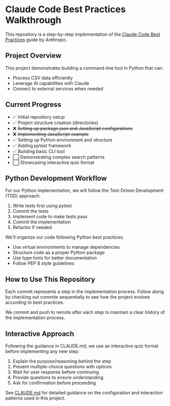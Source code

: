 # Claude Code Best Practices Walkthrough

This repository is a step-by-step implementation of the [Claude Code Best Practices](https://www.anthropic.com/engineering/claude-code-best-practices) guide by Anthropic.

## Project Overview

This project demonstrates building a command-line tool in Python that can:
- Process CSV data efficiently
- Leverage AI capabilities with Claude
- Connect to external services when needed

## Current Progress

- ✅ Initial repository setup
- ✅ Project structure creation (directories)
- ❌ ~~Setting up package.json and JavaScript configurations~~
- ❌ ~~Implementing JavaScript example~~
- ✅ Setting up Python environment and structure
- ✅ Adding pytest framework
- ✅ Building basic CLI tool
- ⬜ Demonstrating complex search patterns
- ⬜ Showcasing interactive quiz format

## Python Development Workflow

For our Python implementation, we will follow the Test-Driven Development (TDD) approach:
1. Write tests first using pytest
2. Commit the tests
3. Implement code to make tests pass
4. Commit the implementation
5. Refactor if needed

We'll organize our code following Python best practices:
- Use virtual environments to manage dependencies
- Structure code as a proper Python package
- Use type hints for better documentation
- Follow PEP 8 style guidelines

## How to Use This Repository

Each commit represents a step in the implementation process. Follow along by checking out commits sequentially to see how the project evolves according to best practices.

We commit and push to remote after each step to maintain a clear history of the implementation process.

## Interactive Approach

Following the guidance in CLAUDE.md, we use an interactive quiz format before implementing any new step:
1. Explain the purpose/reasoning behind the step
2. Present multiple-choice questions with options
3. Wait for user response before continuing
4. Provide questions to ensure understanding
5. Ask for confirmation before proceeding

See [CLAUDE.md](./CLAUDE.md) for detailed guidance on the configuration and interaction patterns used in this project.